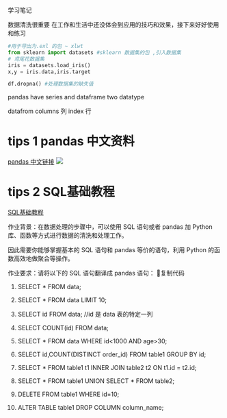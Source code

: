 学习笔记

数据清洗很重要
在工作和生活中还没体会到应用的技巧和效果，接下来好好使用和练习

```python
#用于导出为.exl 的包 ~ xlwt
from sklearn import datasets #sklearn 数据集的包 ,引入数据集
# 鸢尾花数据集
iris = datasets.load_iris()
x,y = iris.data,iris.target

df.dropna() #处理数据集的缺失值
```
pandas have series and dataframe two datatype

datafrom  columns 列  index 行




# tips 1 pandas 中文资料

[pandas 中文链接](https://www.pypandas.cn/docs/getting_started/basics.html#属性与底层数据)
![](./pandas.png)

# tips 2 SQL基础教程

[SQL基础教程](https://www.w3school.com.cn/sql/sql_join_inner.asp)




作业背景：在数据处理的步骤中，可以使用 SQL 语句或者 pandas 加 Python 库、函数等方式进行数据的清洗和处理工作。

因此需要你能够掌握基本的 SQL 语句和 pandas 等价的语句，利用 Python 的函数高效地做聚合等操作。

作业要求：请将以下的 SQL 语句翻译成 pandas 语句：
复制代码

1. SELECT * FROM data;
	
2. SELECT * FROM data LIMIT 10;
	
3. SELECT id FROM data;  //id 是 data 表的特定一列
	
4. SELECT COUNT(id) FROM data;

5. SELECT * FROM data WHERE id<1000 AND age>30;

6. SELECT id,COUNT(DISTINCT order_id) FROM table1 GROUP BY id;

7. SELECT * FROM table1 t1 INNER JOIN table2 t2 ON t1.id = t2.id;

8. SELECT * FROM table1 UNION SELECT * FROM table2;

9. DELETE FROM table1 WHERE id=10;

10. ALTER TABLE table1 DROP COLUMN column_name;